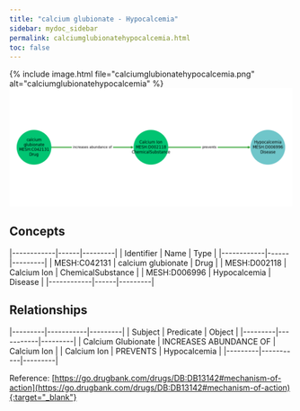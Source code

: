 ```yaml
---
title: "calcium glubionate - Hypocalcemia"
sidebar: mydoc_sidebar
permalink: calciumglubionatehypocalcemia.html
toc: false 
---
```


{% include image.html file="calciumglubionatehypocalcemia.png" alt="calciumglubionatehypocalcemia" %}![Path Visualization](/images/calciumglubionatehypocalcemia.png)

## Concepts

|------------|------|---------|
| Identifier | Name | Type    |
|------------|------|---------|
| MESH:C042131 | calcium glubionate | Drug |
| MESH:D002118 | Calcium Ion | ChemicalSubstance |
| MESH:D006996 | Hypocalcemia | Disease |
|------------|------|---------|

## Relationships

|---------|-----------|---------|
| Subject | Predicate | Object  |
|---------|-----------|---------|
| Calcium Glubionate | INCREASES ABUNDANCE OF | Calcium Ion |
| Calcium Ion | PREVENTS | Hypocalcemia |
|---------|-----------|---------|

Reference: [https://go.drugbank.com/drugs/DB:DB13142#mechanism-of-action](https://go.drugbank.com/drugs/DB:DB13142#mechanism-of-action){:target="_blank"}
